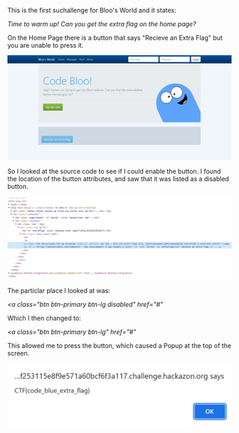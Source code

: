 This is the first suchallenge for Bloo's World and it states: 

_Time to warm up! Can you get the extra flag on the home page?_

On the Home Page there is a button that says "Recieve an Extra Flag" but you are unable to press it.

![](images/home_page.JPG)

So I looked at the source code to see if I could enable the button. I found the location of the button attributes, and saw that it was listed as a disabled button.

![](images/extra_html_1.JPG)


The particlar place I looked at was:

_<a class="btn btn-primary btn-lg disabled" href="#"_

Which I then changed to: 

_<a class="btn btn-primary btn-lg" href="#"_

This allowed me to press the button, which caused a Popup at the top of the screen.
    
![](images/extra_flag_popup.JPG)
    
    

